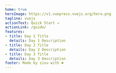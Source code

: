 ```yaml
---
home: true
heroImage: https://v1.vuepress.vuejs.org/hero.png
tagline: vuejs
actionText: Quick Start →
actionLink: /guide/
features:
- title: Day 1 Title
  details: Day 1 Description
- title: Day 2 Title
  details: Day 2 Description
- title: Day 3 Title
  details: Day 3 Description
footer: Made by zixu with ❤️
---
```

